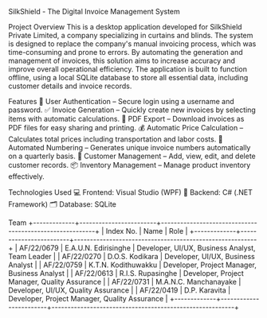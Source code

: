 SilkShield - The Digital Invoice Management System

Project Overview
This is a desktop application developed for SilkShield Private Limited, a company specializing in curtains and blinds. 
The system is designed to replace the company's manual invoicing process, which was time-consuming and prone to errors. 
By automating the generation and management of invoices, this solution aims to increase accuracy and improve overall operational efficiency.
The application is built to function offline, using a local SQLite database to store all essential data, including customer details and invoice records.

Features
🔐 User Authentication – Secure login using a username and password.
✅ Invoice Generation – Quickly create new invoices by selecting items with automatic calculations.
📄 PDF Export – Download invoices as PDF files for easy sharing and printing.
💰 Automatic Price Calculation – Calculates total prices including transportation and labor costs.
🔢 Automated Numbering – Generates unique invoice numbers automatically on a quarterly basis.
👥 Customer Management – Add, view, edit, and delete customer records.
📦 Inventory Management – Manage product inventory effectively.

Technologies Used
💻 Frontend: Visual Studio (WPF)
🧠 Backend: C# (.NET Framework)
🗂️ Database: SQLite

Team
+-------------+------------------------+---------------------------------------------------------+
| Index No.   | Name                   | Role                                                    |
+-------------+------------------------+---------------------------------------------------------+
| AF/22/0679  | E.A.U.N. Edirisinghe   | Developer, UI/UX, Business Analyst, Team Leader         |
| AF/22/0270  | D.O.S. Kodikara        | Developer, UI/UX, Business Analyst                      |
| AF/22/0759  | K.T.N. Kodithuwakku    | Developer, Project Manager, Business Analyst            |
| AF/22/0613  | R.I.S. Rupasinghe      | Developer, Project Manager, Quality Assurance           |
| AF/22/0731  | M.A.N.C. Manchanayake  | Developer, UI/UX, Quality Assurance                     |
| AF/22/0419  | D.P. Karavita          | Developer, Project Manager, Quality Assurance           |
+-------------+------------------------+---------------------------------------------------------+


